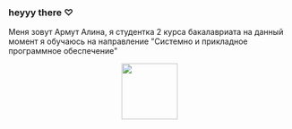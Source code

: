 ### heyyy there ♡

Меня зовут Армут Алина, я студентка 2 курса бакалавриата на данный момент я обучаюсь на направление "Системно и прикладное программное обеспечение" 

<div id="header" align="center">
  <img src="https://media.giphy.com/media/3oKIPnAiaMCws8nOsE/giphy.gif" width="100"/>
</div>
